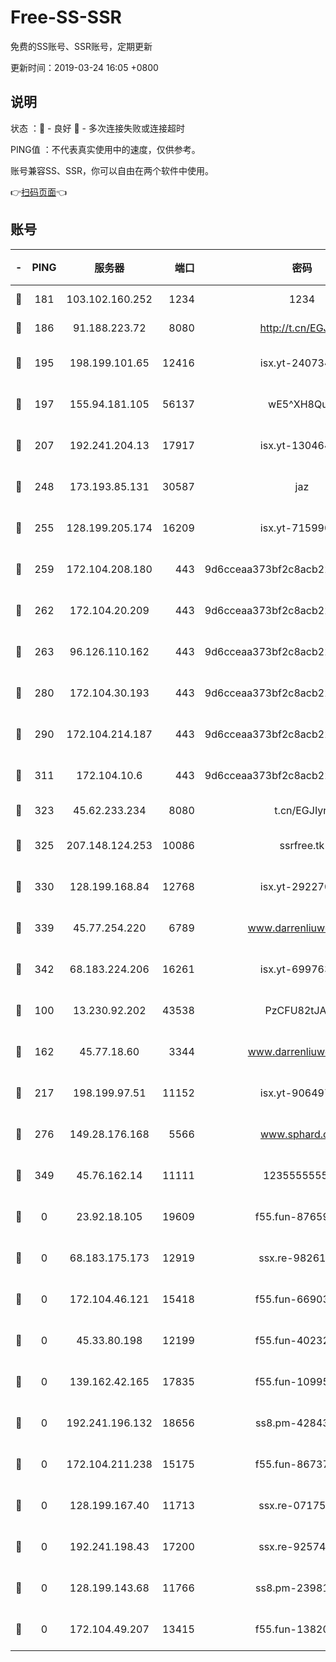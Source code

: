# Free-SS-SSR

免费的SS账号、SSR账号，定期更新

更新时间：2019-03-24 16:05 +0800

## 说明

状态     ：🙂 - 良好 🙁 - 多次连接失败或连接超时

PING值   ：不代表真实使用中的速度，仅供参考。

账号兼容SS、SSR，你可以自由在两个软件中使用。

👉[扫码页面](https://liesauer.github.io/Free-SS-SSR/)👈

## 账号

|-|PING|服务器|端口|密码|加密方式|区域|
|:----:|:----:|:-----:|-----:|:----:|:----:|:----:|
|🙂|181|103.102.160.252|1234|1234|rc4-md5|JP|
|🙂|186|91.188.223.72|8080|http://t.cn/EGJIyrl|rc4-md5|RU|
|🙂|195|198.199.101.65|12416|isx.yt-24073404|aes-256-cfb|US|
|🙂|197|155.94.181.105|56137|wE5^XH8Quw|aes-256-cfb|US|
|🙂|207|192.241.204.13|17917|isx.yt-13046468|aes-256-cfb|US|
|🙂|248|173.193.85.131|30587|jaz|aes-256-cfb|US|
|🙂|255|128.199.205.174|16209|isx.yt-71599058|aes-256-cfb|SG|
|🙂|259|172.104.208.180|443|9d6cceaa373bf2c8acb22e60b6a58be6|aes-256-cfb|US|
|🙂|262|172.104.20.209|443|9d6cceaa373bf2c8acb22e60b6a58be6|aes-256-cfb|US|
|🙂|263|96.126.110.162|443|9d6cceaa373bf2c8acb22e60b6a58be6|aes-256-cfb|US|
|🙂|280|172.104.30.193|443|9d6cceaa373bf2c8acb22e60b6a58be6|aes-256-cfb|US|
|🙂|290|172.104.214.187|443|9d6cceaa373bf2c8acb22e60b6a58be6|aes-256-cfb|US|
|🙂|311|172.104.10.6|443|9d6cceaa373bf2c8acb22e60b6a58be6|aes-256-cfb|US|
|🙂|323|45.62.233.234|8080|t.cn/EGJIyrl|rc4-md5|CA|
|🙂|325|207.148.124.253|10086|ssrfree.tk|aes-256-cfb|SG|
|🙂|330|128.199.168.84|12768|isx.yt-29227079|aes-256-cfb|SG|
|🙂|339|45.77.254.220|6789|www.darrenliuwei.com|aes-256-cfb|SG|
|🙂|342|68.183.224.206|16261|isx.yt-69976320|aes-256-cfb|SG|
|🙂|100|13.230.92.202|43538|PzCFU82tJAdZ|aes-256-cfb|JP|
|🙂|162|45.77.18.60|3344|www.darrenliuwei.com|aes-256-cfb|JP|
|🙂|217|198.199.97.51|11152|isx.yt-90649731|aes-256-cfb|US|
|🙂|276|149.28.176.168|5566|www.sphard.com|aes-256-cfb|AU|
|🙂|349|45.76.162.14|11111|123555555555|aes-256-cfb|SG|
|🙁|0|23.92.18.105|19609|f55.fun-87659227|aes-256-cfb|US|
|🙁|0|68.183.175.173|12919|ssx.re-98261099|aes-256-cfb|US|
|🙁|0|172.104.46.121|15418|f55.fun-66903373|aes-256-cfb|SG|
|🙁|0|45.33.80.198|12199|f55.fun-40232335|aes-256-cfb|US|
|🙁|0|139.162.42.165|17835|f55.fun-10995182|aes-256-cfb|SG|
|🙁|0|192.241.196.132|18656|ss8.pm-42843855|aes-256-cfb|US|
|🙁|0|172.104.211.238|15175|f55.fun-86737325|aes-256-cfb|US|
|🙁|0|128.199.167.40|11713|ssx.re-07175601|aes-256-cfb|SG|
|🙁|0|192.241.198.43|17200|ssx.re-92574100|aes-256-cfb|US|
|🙁|0|128.199.143.68|11766|ss8.pm-23981058|aes-256-cfb|SG|
|🙁|0|172.104.49.207|13415|f55.fun-13820852|aes-256-cfb|SG|
